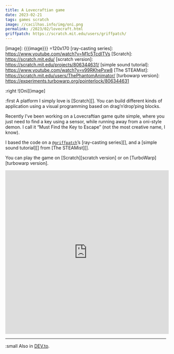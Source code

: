 ```yaml
---
title: A Lovecraftian game
date: 2023-02-21
tags: games scratch
image: //cacilhas.info/img/oni.png
permalink: /2023/02/lovecraft.html
griffpatch: https://scratch.mit.edu/users/griffpatch/
---
```

[DEV.to]: https://dev.to/cacilhas/a-lovecraftian-game-4524
[image]: {{{image}}} =120x170
[ray-casting series]: https://www.youtube.com/watch?v=M1c5TcdITVs
[Scratch]: https://scratch.mit.edu/
[scratch version]: https://scratch.mit.edu/projects/806344631/
[simple sound tutorial]: https://www.youtube.com/watch?v=v99RKhePxw8
[The STEAMist]: https://scratch.mit.edu/users/ThePhantomAnimator/
[turbowarp version]: https://experiments.turbowarp.org/pointerlock/806344631

:right ![Oni][image]

:first A platform I simply love is [Scratch][]. You can build different kinds of
application using a visual programming based on drag’n’drop’ping blocks.

Recently I’ve been working on a Lovecraftian game quite simple, where you just
need to find a key using a sensor, while running away from a oni-style demon. I
call it “Must Find the Key to Escape” (not the most creative name, I know).

I based the code on a
<a href="{{{griffpatch}}}" target="_blank"><code>@griffpatch</code></a>’s
[ray-casting series][], and a [simple sound tutorial][] from [The STEAMist][].

You can play the game on [Scratch][scratch version] or on
[TurboWarp][turbowarp version].

<center><iframe src="https://experiments.turbowarp.org/pointerlock/806344631/embed" allowtransparency="true" width="512" height="512" frameborder="0" scrolling="no" title="Must Find the Key to Escape" allowfullscreen="allowfullscreen"></iframe></center>

-----

:small Also in [DEV.to][].

